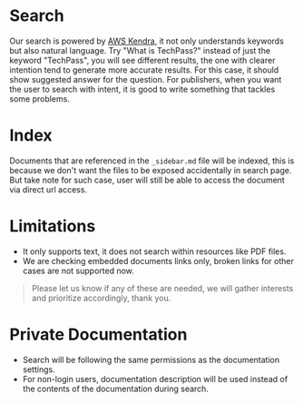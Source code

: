 # Search
Our search is powered by [AWS Kendra](https://aws.amazon.com/kendra/), it not only understands keywords but also natural language. Try "What is TechPass?" instead of just the keyword "TechPass", you will see different results, the one with clearer intention tend to generate more accurate results. For this case, it should show suggested answer for the question. For publishers, when you want the user to search with intent, it is good to write something that tackles some problems.

# Index
Documents that are referenced in the `_sidebar.md` file will be indexed, this is because we don't want the files to be exposed accidentally in search page. But take note for such case, user will still be able to access the document via direct url access.

# Limitations
* It only supports text, it does not search within resources like PDF files. 
* We are checking embedded documents links only, broken links for other cases are not supported now.
> Please let us know if any of these are needed, we will gather interests and prioritize accordingly, thank you.

# Private Documentation
* Search will be following the same permissions as the documentation settings.
* For non-login users, documentation description will be used instead of the contents of the documentation during search.